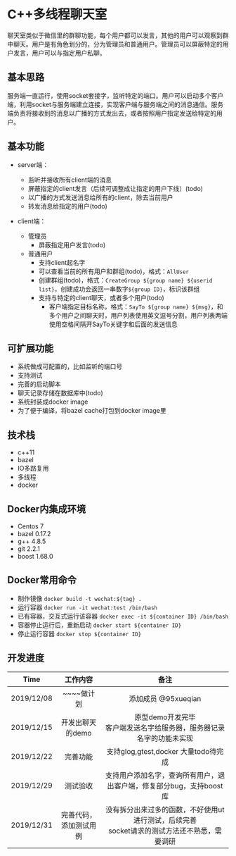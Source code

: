 # C++多线程聊天室

聊天室类似于微信里的群聊功能，每个用户都可以发言，其他的用户可以观察到群中聊天。用户是有角色划分的，分为管理员和普通用户。管理员可以屏蔽特定的用户发言，用户可以与指定用户私聊。

## 基本思路

服务端一直运行，使用socket套接字，监听特定的端口。用户可以启动多个客户端，利用socket与服务端建立连接，实现客户端与服务端之间的消息通信。服务端负责将接收到的消息以广播的方式发出去，或者按照用户指定发送给特定的用户。

## 基本功能

* server端：
  * 监听并接收所有client端的消息
  * 屏蔽指定的client发言（后续可调整成让指定的用户下线）(todo)
  * 以广播的方式发送消息给所有的client，除去当前用户
  * 转发消息给指定的用户(todo)

* client端：
  * 管理员
    * 屏蔽指定用户发言(todo)
  * 普通用户
    * 支持client起名字
    * 可以查看当前的所有用户和群组(todo)，格式：`AllUser`
    * 创建群组(todo)，格式：`CreateGroup ${group name} ${userid list}`，创建成功会返回一串数字`${group ID}`，标识该群组
    * 支持与特定的client聊天，或者多个用户(todo)
      * 客户端指定目标名称，格式：`SayTo ${group name} ${msg}`，和多个用户之间聊天时，用户列表使用英文逗号分割，用户列表两端使用空格间隔开SayTo关键字和后面的发送信息

## 可扩展功能

* 系统做成可配置的，比如监听的端口号
* 支持测试
* 完善的启动脚本
* 聊天记录存储在数据库中(todo)
* 系统封装成docker image
* 为了便于编译，将bazel cache打包到docker image里

## 技术栈

* c++11
* bazel
* IO多路复用
* 多线程
* docker

## Docker内集成环境

* Centos 7
* bazel 0.17.2
* g++ 4.8.5
* git 2.2.1
* boost 1.68.0

## Docker常用命令

* 制作镜像 `docker build -t wechat:${tag} .`
* 运行容器 `docker run -it wechat:test /bin/bash`
* 已有容器，交互式运行该容器 `docker exec -it ${container ID} /bin/bash`
* 容器停止运行后，重新启动 `docker start ${container ID}`
* 停止运行容器 `docker stop ${container ID}`

## 开发进度

Time | 工作内容 | 备注
:-: | :-: | :-:
2019/12/08 | ~~~~做计划 | 添加成员 @95xueqian
2019/12/15 | 开发出聊天的demo | 原型demo开发完毕<br>客户端发送名字给服务器，服务器记录名字的功能未实现
2019/12/22 | 完善功能 | 支持glog,gtest,docker 大量todo待完成
2019/12/29 | 测试验收 | 支持用户添加名字，查询所有用户，退出客户端，修复部分bug，支持boost库
2019/12/31 | 完善代码，添加测试用例 | 没有拆分出来过多的函数，不好使用ut进行测试，后续完善<br>socket请求的测试方法还不熟悉，需要调研
